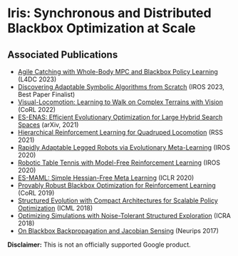 # Iris: Synchronous and Distributed Blackbox Optimization at Scale

## Associated Publications
* [Agile Catching with Whole-Body MPC and Blackbox Policy Learning](https://arxiv.org/abs/2306.08205) (L4DC 2023)
* [Discovering Adaptable Symbolic Algorithms from Scratch](https://arxiv.org/abs/2307.16890) (IROS 2023, Best Paper Finalist)
* [Visual-Locomotion: Learning to Walk on Complex Terrains with Vision](https://proceedings.mlr.press/v164/yu22a.html) (CoRL 2022)
* [ES-ENAS: Efficient Evolutionary Optimization for Large Hybrid Search Spaces](https://arxiv.org/abs/2101.07415) (arXiv, 2021)
* [Hierarchical Reinforcement Learning for Quadruped Locomotion](https://arxiv.org/abs/1905.08926) (RSS 2021)
* [Rapidly Adaptable Legged Robots via Evolutionary Meta-Learning](https://arxiv.org/abs/2003.01239) (IROS 2020)
* [Robotic Table Tennis with Model-Free Reinforcement Learning](https://arxiv.org/abs/2003.14398) (IROS 2020)
* [ES-MAML: Simple Hessian-Free Meta Learning](https://arxiv.org/abs/1910.01215) (ICLR 2020)
* [Provably Robust Blackbox Optimization for Reinforcement Learning](https://arxiv.org/abs/1903.02993) (CoRL 2019)
* [Structured Evolution with Compact Architectures for Scalable Policy Optimization](https://arxiv.org/abs/1804.02395) (ICML 2018)
* [Optimizing Simulations with Noise-Tolerant Structured Exploration](https://arxiv.org/abs/1805.07831) (ICRA 2018)
* [On Blackbox Backpropagation and Jacobian Sensing](https://proceedings.neurips.cc/paper_files/paper/2017/file/9c8661befae6dbcd08304dbf4dcaf0db-Paper.pdf) (Neurips 2017)

**Disclaimer:** This is not an officially supported Google product.